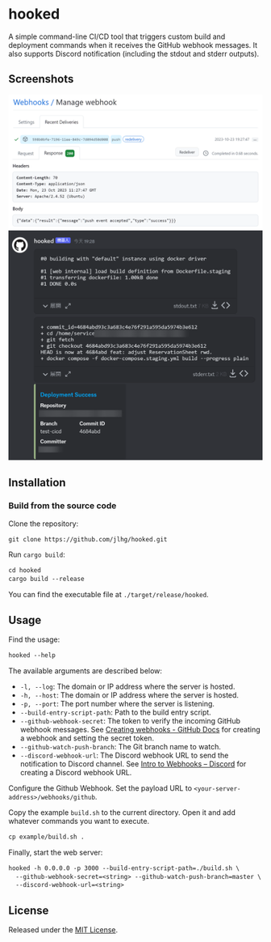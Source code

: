 # hooked

A simple command-line CI/CD tool that triggers custom build and deployment commands when it receives the GitHub webhook messages. It also supports Discord notification (including the stdout and stderr outputs).

## Screenshots

![](doc/screenshot/github_webhook.png)
![](doc/screenshot/discord_notification.png)

## Installation

### Build from the source code

Clone the repository:

```txt
git clone https://github.com/jlhg/hooked.git
```

Run `cargo build`:

```txt
cd hooked
cargo build --release
```

You can find the executable file at `./target/release/hooked`.

## Usage

Find the usage:

```txt
hooked --help
```

The available arguments are described below:

- `-l, --log`: The domain or IP address where the server is hosted.
- `-h, --host`: The domain or IP address where the server is hosted.
- `-p, --port`: The port number where the server is listening.
- `--build-entry-script-path`: Path to the build entry script.
- `--github-webhook-secret`: The token to verify the incoming GitHub webhook messages. See [Creating webhooks - GitHub Docs](https://docs.github.com/en/webhooks/using-webhooks/creating-webhooks) for creating a webhook and setting the secret token.
- `--github-watch-push-branch`: The Git branch name to watch.
- `--discord-webhook-url`: The Discord webhook URL to send the notification to Discord channel. See [Intro to Webhooks – Discord](https://support.discord.com/hc/en-us/articles/228383668-Intro-to-Webhooks) for creating a Discord webhook URL.

Configure the Github Webhook. Set the payload URL to `<your-server-address>/webhooks/github`.

Copy the example `build.sh` to the current directory. Open it and add whatever commands you want to execute.

```txt
cp example/build.sh .
```

Finally, start the web server:

```txt
hooked -h 0.0.0.0 -p 3000 --build-entry-script-path=./build.sh \
  --github-webhook-secret=<string> --github-watch-push-branch=master \
  --discord-webhook-url=<string>
```

## License

Released under the [MIT License](https://opensource.org/license/mit/).
